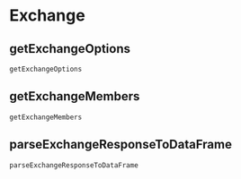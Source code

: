 # Exchange

## getExchangeOptions
```@docs
getExchangeOptions
```

## getExchangeMembers
```@docs
getExchangeMembers
```

## parseExchangeResponseToDataFrame
```@docs
parseExchangeResponseToDataFrame
```
